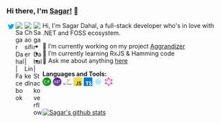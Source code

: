 ### Hi there, I'm [Sagar!](https://chaosifier.github.io) 👋

<a href="https://twitter.com/chaosifier">
  <img align="left" alt="Sagar Dahal | Twitter" width="21px" src="https://raw.githubusercontent.com/github/explore/80688e429a7d4ef2fca1e82350fe8e3517d3494d/topics/twitter/twitter.png" />
</a>
<a href="https://facebook.com/chaosifier">
  <img align="left" alt="Sagar Dahal | Facebook" width="21px" src="https://avatars2.githubusercontent.com/u/69631?s=200&v=4" />
</a>
<a href="https://www.linkedin.com/in/chaosifier/">
  <img align="left" alt="Chaosifier | LinkedIn" width="21px" src="https://avatars3.githubusercontent.com/u/357098?s=200&v=4" />
</a>
<a href="https://stackoverflow.com/users/3694016/chaosifier">
  <img align="left" alt="Sagar Dahal | Stackoverflow" width="21px" src="https://avatars0.githubusercontent.com/u/1393171?s=200&v=4" />
</a>

Hi, I'm Sagar Dahal, a full-stack developer who's in love with .NET and FOSS ecosystem.

- 🔭 I’m currently working on my project [Aggrandizer](https://github.com/chaosifier/aggrandizer)
- 🌱 I’m currently learning RxJS & Hamming code
- 💬 Ask me about anything [here](https://github.com/chaosifier/chaosifier/issues)

**Languages and Tools:**  
<code><img height="20" src="https://raw.githubusercontent.com/github/explore/80688e429a7d4ef2fca1e82350fe8e3517d3494d/topics/csharp/csharp.png"></code>
<code><img height="20" src="https://raw.githubusercontent.com/github/explore/93d8a67084f94b2a444e510199a6e7622e5b09a3/topics/dotnet/dotnet.png"></code>
<code><img height="20" src="https://raw.githubusercontent.com/github/explore/96943574ba0c0340ba6ea1e6f768e9abe43e34e1/topics/sql-server/sql-server.png"></code>
<code><img height="20" src="https://raw.githubusercontent.com/github/explore/80688e429a7d4ef2fca1e82350fe8e3517d3494d/topics/javascript/javascript.png"></code>
<code><img height="20" src="https://raw.githubusercontent.com/github/explore/80688e429a7d4ef2fca1e82350fe8e3517d3494d/topics/typescript/typescript.png"></code>
<code><img height="20" src="https://raw.githubusercontent.com/github/explore/80688e429a7d4ef2fca1e82350fe8e3517d3494d/topics/react/react.png"></code>
<code><img height="20" src="https://raw.githubusercontent.com/github/explore/5c058a388828bb5fde0bcafd4bc867b5bb3f26f3/topics/graphql/graphql.png"></code>

<br />
<br />
<a href="https://github.com/chaosifier">
  <img align="center" src="https://github-readme-stats.vercel.app/api?username=chaosifier&show_icons=true" alt="Sagar's github stats" />
</a>
